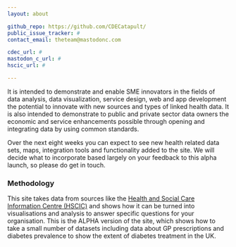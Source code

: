 ```yaml
---
layout: about

github_repo: https://github.com/CDECatapult/
public_issue_tracker: #
contact_email: theteam@mastodonc.com

cdec_url: #
mastodon_c_url: #
hscic_url: #

---
```


It is intended to demonstrate and enable SME innovators in
the fields of data analysis, data visualization, service
design, web and app development the potential to innovate
with new sources and types of linked health data. It is also
intended to demonstrate to public and private sector data
owners the economic and service enhancements possible through
opening and integrating data by using common standards.

Over the next eight weeks you can expect to see new health
related data sets, maps, integration tools and functionality
added to the site. We will decide what to incorporate based
largely on your feedback to this alpha launch, so please do
get in touch.

### Methodology
This site takes data from sources like the [Health and
Social Care Information Centre (HSCIC)](http://www.hscic.gov.uk)
and shows how it can be turned into visualisations and analysis
to answer specific questions for your organisation.
This is the ALPHA version of the site, which shows how
to take a small number of datasets including data about
GP prescriptions and diabetes prevalence to show the extent
of diabetes treatment in the UK.
